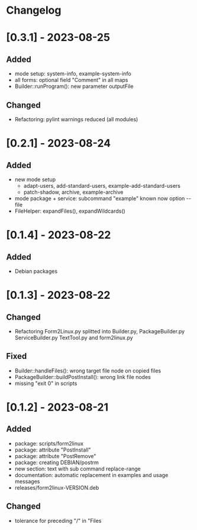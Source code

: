# Changelog

# [0.3.1] - 2023-08-25

## Added
- mode setup: system-info, example-system-info
- all forms: optional field "Comment" in all maps
- Builder::runProgram(): new parameter outputFile
 
## Changed
- Refactoring: pylint warnings reduced (all modules)
 
 # [0.2.1] - 2023-08-24

## Added
- new mode setup
    - adapt-users, add-standard-users, example-add-standard-users
    - patch-shadow, archive, example-archive
- mode package + service: subcommand "example" known now option --file
- FileHelper: expandFiles(), expandWildcards()

# [0.1.4] - 2023-08-22

## Added
- Debian packages

# [0.1.3] - 2023-08-22

## Changed
- Refactoring Form2Linux.py splitted into Builder.py, PackageBuilder.py ServiceBuilder.py TextTool.py and form2linux.py

## Fixed
- Builder::handleFiles(): wrong target file node on copied files
- PackageBuilder::buildPostInstall(): wrong link file nodes
- missing "exit 0" in scripts

# [0.1.2] - 2023-08-21

## Added
- package: scripts/form2linux
- package: attribute "PostInstall"
- package: attribute "PostRemove"
- package: creating DEBIAN/postrm
- new section: text with sub command replace-range
- documentation: automatic replacement in examples and usage messages
- releases/form2linux-VERSION.deb

## Changed
- tolerance for preceding "/" in "Files

